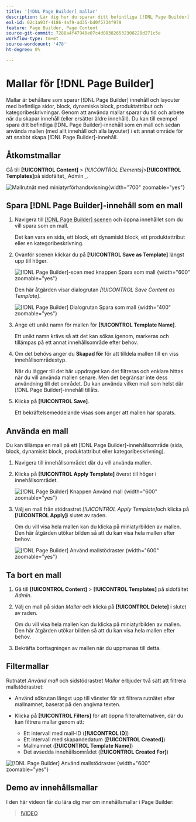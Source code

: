 ```yaml
---
title: '[!DNL Page Builder] mallar'
description: Lär dig hur du sparar ditt befintliga [!DNL Page Builder] -innehåll som en mall och sedan använder du mallen i ett annat område.
exl-id: 02c1a93f-4186-4af9-ad35-bd0f5734f979
feature: Page Builder, Page Content
source-git-commit: 7288a4f47940e07c4d083826532308228d271c5e
workflow-type: tm+mt
source-wordcount: '478'
ht-degree: 0%

---
```


# Mallar för [!DNL Page Builder]

Mallar är behållare som sparar [!DNL Page Builder] innehåll och layouter med befintliga sidor, block, dynamiska block, produktattribut och kategoribeskrivningar. Genom att använda mallar sparar du tid och arbete när du skapar innehåll (eller ersätter äldre innehåll). Du kan till exempel spara ditt befintliga [!DNL Page Builder]-innehåll som en mall och sedan använda mallen (med allt innehåll och alla layouter) i ett annat område för att snabbt skapa [!DNL Page Builder]-innehåll.

## Åtkomstmallar

Gå till **[!UICONTROL Content]** > _[!UICONTROL Elements]_>**[!UICONTROL Templates]**&#x200B;på sidofältet_ Admin _.

![Mallrutnät med miniatyrförhandsvisning](./assets/templates-list.png){width="700" zoomable="yes"}

## Spara [!DNL Page Builder]-innehåll som en mall

1. Navigera till [[!DNL Page Builder] scenen](workspace.md#stage) och öppna innehållet som du vill spara som en mall.

   Det kan vara en sida, ett block, ett dynamiskt block, ett produktattribut eller en kategoribeskrivning.

1. Ovanför scenen klickar du på **[!UICONTROL Save as Template]** längst upp till höger.

   ![[!DNL Page Builder]-scen med knappen Spara som mall &#x200B;](./assets/pb-templates-saveastemplate-button.png){width="600" zoomable="yes"}

   Den här åtgärden visar dialogrutan _[!UICONTROL Save Content as Template]_.

   ![[!DNL Page Builder] Dialogrutan Spara som mall &#x200B;](./assets/pb-templates-save-dialog.png){width="400" zoomable="yes"}

1. Ange ett unikt namn för mallen för **[!UICONTROL Template Name]**.

   Ett unikt namn krävs så att det kan sökas igenom, markeras och tillämpas på ett annat innehållsområde efter behov.

1. Om det behövs anger du **Skapad för** för att tilldela mallen till en viss innehållsområdestyp.

   När du lägger till det här uppdraget kan det filtreras och enklare hittas när du vill använda mallen senare. Men det begränsar inte dess användning till det området. Du kan använda vilken mall som helst där [!DNL Page Builder]-innehåll tillåts.

1. Klicka på **[!UICONTROL Save]**.

   Ett bekräftelsemeddelande visas som anger att mallen har sparats.

## Använda en mall

Du kan tillämpa en mall på ett [!DNL Page Builder]-innehållsområde (sida, block, dynamiskt block, produktattribut eller kategoribeskrivning).

1. Navigera till innehållsområdet där du vill använda mallen.

1. Klicka på **[!UICONTROL Apply Template]** överst till höger i innehållsområdet.

   ![[!DNL Page Builder] Knappen Använd mall &#x200B;](./assets/pb-templates-applytemplate-button.png){width="600" zoomable="yes"}

1. Välj en mall från stödrastret _[!UICONTROL Apply Template]_&#x200B;och klicka på&#x200B;**[!UICONTROL Apply]**&#x200B;i slutet av raden.

   Om du vill visa hela mallen kan du klicka på miniatyrbilden av mallen. Den här åtgärden utökar bilden så att du kan visa hela mallen efter behov.

   ![[!DNL Page Builder] Använd mallstödraster &#x200B;](./assets/pb-templates-apply-slideout-nofilters.png){width="600" zoomable="yes"}

## Ta bort en mall

1. Gå till **[!UICONTROL Content]** > **[!UICONTROL Templates]** på sidofältet _Admin_.

1. Välj en mall på sidan _Mallar_ och klicka på **[!UICONTROL Delete]** i slutet av raden.

   Om du vill visa hela mallen kan du klicka på miniatyrbilden av mallen. Den här åtgärden utökar bilden så att du kan visa hela mallen efter behov.

1. Bekräfta borttagningen av mallen när du uppmanas till detta.

## Filtermallar

Rutnätet _Använd mall_ och sidstödrastret _Mallar_ erbjuder två sätt att filtrera mallstödrastret:

- Använd sökrutan längst upp till vänster för att filtrera rutnätet efter mallnamnet, baserat på den angivna texten.

- Klicka på **[!UICONTROL Filters]** för att öppna filteralternativen, där du kan filtrera mallar genom att:

   - Ett intervall med mall-ID (**[!UICONTROL ID]**)
   - Ett intervall med skapandedatum (**[!UICONTROL Created]**)
   - Mallnamnet (**[!UICONTROL Template Name]**)
   - Det avsedda innehållsområdet (**[!UICONTROL Created For]**)

![[!DNL Page Builder] Använd mallstödraster &#x200B;](./assets/pb-templates-apply-slideout-withfilters.png){width="600" zoomable="yes"}

## Demo av innehållsmallar

I den här videon får du lära dig mer om innehållsmallar i Page Builder:

>[!VIDEO](https://video.tv.adobe.com/v/343787?quality=12&learn=on)
